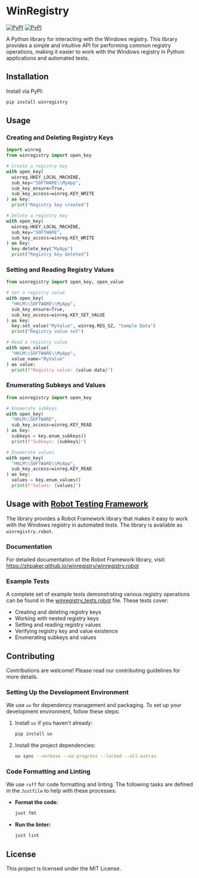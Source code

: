 # WinRegistry

[![PyPI](https://img.shields.io/pypi/v/winregistry.svg)](https://pypi.python.org/pypi/winregistry)
[![PyPI](https://img.shields.io/pypi/dm/winregistry.svg)](https://pypi.python.org/pypi/winregistry)

A Python library for interacting with the Windows registry. This library provides a simple and intuitive API for performing common registry operations, making it easier to work with the Windows registry in Python applications and automated tests.

## Installation

Install via PyPI:

```bash
pip install winregistry
```

## Usage

### Creating and Deleting Registry Keys

```python
import winreg
from winregistry import open_key

# Create a registry key
with open_key(
  winreg.HKEY_LOCAL_MACHINE,
  sub_key="SOFTWARE\\MyApp",
  sub_key_ensure=True,
  sub_key_access=winreg.KEY_WRITE
) as key:
  print("Registry key created")

# Delete a registry key
with open_key(
  winreg.HKEY_LOCAL_MACHINE,
  sub_key="SOFTWARE",
  sub_key_access=winreg.KEY_WRITE
) as key:
  key.delete_key("MyApp")
  print("Registry key deleted")
```

### Setting and Reading Registry Values

```python
from winregistry import open_key, open_value

# Set a registry value
with open_key(
  "HKLM\\SOFTWARE\\MyApp",
  sub_key_ensure=True,
  sub_key_access=winreg.KEY_SET_VALUE
) as key:
  key.set_value("MyValue", winreg.REG_SZ, "Sample Data")
  print("Registry value set")

# Read a registry value
with open_value(
  "HKLM\\SOFTWARE\\MyApp",
  value_name="MyValue"
) as value:
  print(f"Registry value: {value.data}")
```

### Enumerating Subkeys and Values

```python
from winregistry import open_key

# Enumerate subkeys
with open_key(
  "HKLM\\SOFTWARE",
  sub_key_access=winreg.KEY_READ
) as key:
  subkeys = key.enum_subkeys()
  print(f"Subkeys: {subkeys}")

# Enumerate values
with open_key(
  "HKLM\\SOFTWARE\\MyApp",
  sub_key_access=winreg.KEY_READ
) as key:
  values = key.enum_values()
  print(f"Values: {values}")
```

## Usage with [Robot Testing Framework](https://robotframework.org/)

The library provides a Robot Framework library that makes it easy to work with the Windows registry in automated tests. The library is available as `winregistry.robot`.

### Documentation

For detailed documentation of the Robot Framework library, visit:
https://shpaker.github.io/winregistry/winregistry.robot

### Example Tests

A complete set of example tests demonstrating various registry operations can be found in the [winregistry_tests.robot](winregistry_tests.robot) file. These tests cover:

- Creating and deleting registry keys
- Working with nested registry keys
- Setting and reading registry values
- Verifying registry key and value existence
- Enumerating subkeys and values

## Contributing

Contributions are welcome! Please read our contributing guidelines for more details.

### Setting Up the Development Environment

We use `uv` for dependency management and packaging. To set up your development environment, follow these steps:

1. Install `uv` if you haven't already:

    ```bash
    pip install uv
    ```

2. Install the project dependencies:

    ```bash
    uv sync --verbose --no-progress --locked --all-extras
    ```

### Code Formatting and Linting

We use `ruff` for code formatting and linting. The following tasks are defined in the `Justfile` to help with these processes:

- **Format the code:**

    ```bash
    just fmt
    ```

- **Run the linter:**

    ```bash
    just lint
    ```

## License

This project is licensed under the MIT License.

